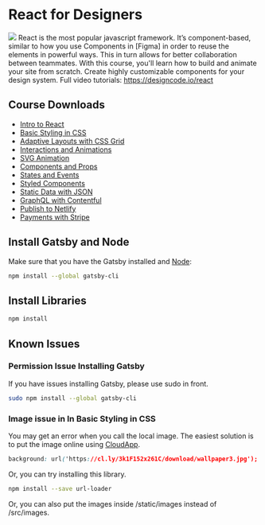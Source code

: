 # React for Designers
![](https://cl.ly/0Q093L3s2Q27/download/react-promo.jpg)
React is the most popular javascript framework. It’s component-based, similar to how you use Components in [Figma] in order to reuse the elements in powerful ways. This in turn allows for better collaboration between teammates. With this course, you'll learn how to build and animate your site from scratch. Create highly customizable components for your design system. Full video tutorials:
https://designcode.io/react

## Course Downloads
- [Intro to React](https://github.com/MengTo/my-react-app/tree/f095062888caa9f09a454507ee4b51e0760cf024)
- [Basic Styling in CSS](https://github.com/MengTo/my-react-app/tree/25acf94655e10cf6a7b2b503df49d291dcef5cc3)
- [Adaptive Layouts with CSS Grid](https://github.com/MengTo/my-react-app/tree/ad4d5eec229d7a72ad53d3f0b8f5a3e52b3a86bc)
- [Interactions and Animations](https://github.com/MengTo/my-react-app/tree/7c6f0948754fe8e876212b6c84474ed4a69da207)
- [SVG Animation](https://github.com/MengTo/my-react-app/tree/adaba5ab5339dcf97a5aead4a5dea173a7b629fd)
- [Components and Props](https://github.com/MengTo/my-react-app/tree/f8cecaf15638e633cfc70248a6590206bae08ac0)
- [States and Events](https://github.com/MengTo/my-react-app/tree/6795aeb92155de1046e44255fdc988663ff18b14)
- [Styled Components](https://github.com/MengTo/my-react-app/tree/555833defc42f63db1e64c7893cdf0923be88943)
- [Static Data with JSON](https://github.com/MengTo/my-react-app/tree/6777553e4293a34072d40a2c8913357c982cffb0)
- [GraphQL with Contentful](https://github.com/MengTo/my-react-app/tree/e9e674ba40f91faf929d219f5c680114e9e0881e)
- [Publish to Netlify](https://github.com/MengTo/my-react-app/tree/e9e674ba40f91faf929d219f5c680114e9e0881e)
- [Payments with Stripe](https://github.com/MengTo/my-react-app/tree/87ccfa1431301313511e29875f5c8a2221caed36)

## Install Gatsby and Node

Make sure that you have the Gatsby installed and [Node](https://nodejs.org/en/download/)</a>:
```sh
npm install --global gatsby-cli
```

## Install Libraries
```sh
npm install
```

## Known Issues
### Permission Issue Installing Gatsby
If you have issues installing Gatsby, please use sudo in front.
```sh
sudo npm install --global gatsby-cli
```

### Image issue in In Basic Styling in CSS
You may get an error when you call the local image. The easiest solution is to put the image online using [CloudApp](http://getcloudapp.com).
```css
background: url('https://cl.ly/3k1F152x261C/download/wallpaper3.jpg');
```

Or, you can try installing this library.
```sh
npm install --save url-loader
```

Or, you can also put the images inside /static/images instead of /src/images.
